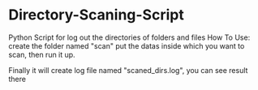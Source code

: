 # Directory-Scaning-Script
Python Script for log out the directories of folders and files
How To Use:
  create the folder named "scan" put the datas inside which you want to scan, then run it up.

Finally it will create log file named "scaned_dirs.log", you can see result there
